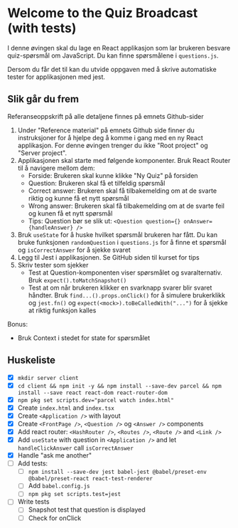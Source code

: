 # Welcome to the Quiz Broadcast (with tests)

I denne øvingen skal du lage en React applikasjon som lar brukeren besvare
quiz-spørsmål om JavaScript. Du kan finne spørsmålene i `questions.js`.

Dersom du får det til kan du utvide oppgaven med å skrive automatiske tester
for applikasjonen med jest.

## Slik går du frem

Referanseoppskrift på alle detaljene finnes på emnets Github-sider

1. Under "Reference material" på emnets Github side finner du instruksjoner
   for å hjelpe deg å komme i gang med en ny React applikasjon. For denne 
   øvingen trenger du ikke "Root project" og "Server project".
2. Applikasjonen skal starte med følgende komponenter. Bruk React Router til å navigere mellom dem:
   * Forside: Brukeren skal kunne klikke "Ny Quiz" på forsiden
   * Question: Brukeren skal få et tilfeldig spørsmål
   * Correct answer: Brukeren skal få tilbakemelding om at de svarte riktig og kunne få et nytt spørsmål
   * Wrong answer: Brukeren skal få tilbakemelding om at de svarte feil og kunen få et nytt spørsmål
   * Tips: Question bør se slik ut: `<Question question={} onAnswer={handleAnswer} />`
3. Bruk `useState` for å huske hvilket spørsmål brukeren har fått. Du kan bruke funksjonen
   `randomQuestion` i `questions.js` for å finne et spørsmål og `isCorrectAnswer` for å sjekke svaret
4. Legg til Jest i applikasjonen. Se GitHub siden til kurset for tips
5. Skriv tester som sjekker
   * Test at Question-komponenten viser spørsmålet og svaralternativ. Bruk `expect().toMatchSnapshot()`
   * Test at om når brukeren klikker en svarknapp svarer blir svaret håndter.
     Bruk `find...().props.onClick()` for å simulere brukerklikk og `jest.fn()` og
     `expect(<mock>).toBeCalledWith("...")` for å sjekke at riktig funksjon kalles

Bonus:

* Bruk Context i stedet for state for spørsmålet


## Huskeliste

* [x] `mkdir server client`
* [x] `cd client && npm init -y && npm install --save-dev parcel && npm install --save react react-dom react-router-dom`
* [x] `npm pkg set scripts.dev="parcel watch index.html"`
* [x] Create `index.html` and `index.tsx`
* [x] Create `<Application />` with layout
* [x] Create `<FrontPage />`, `<Question />` og `<Answer />` components
* [x] Add react router: `<HashRouter />`, `<Routes />`, `<Route />` and `<Link />`
* [x] Add `useState` with question in `<Application />` and let `handleClickAnswer` call `isCorrectAnswer`
* [x] Handle "ask me another"
* [ ] Add tests:
  * [ ] `npm install --save-dev jest babel-jest @babel/preset-env @babel/preset-react react-test-renderer`
  * [ ] Add `babel.config.js`
  * [ ] `npm pkg set scripts.test=jest`
* [ ] Write tests
  * [ ] Snapshot test that question is displayed
  * [ ] Check for onClick
